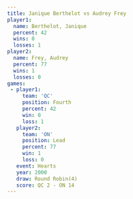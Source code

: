 ```yaml
---
title: Janique Berthelot vs Audrey Frey
player1:                  
  name: Berthelot, Janique
  percent: 42             
  wins: 0                 
  losses: 1               
player2:                  
  name: Frey, Audrey      
  percent: 77             
  wins: 1                 
  losses: 0               
games:
 - player1:          
     team: 'QC'      
     position: Fourth
     percent: 42     
     win: 0          
     loss: 1         
   player2:        
     team: 'ON'    
     position: Lead
     percent: 77   
     win: 1        
     loss: 0       
   event: Hearts       
   year: 2000          
   draw: Round Robin(4)
   score: QC 2 - ON 14 
---
```

